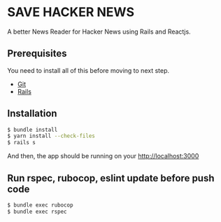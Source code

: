 # SAVE HACKER NEWS

A better News Reader for Hacker News using Rails and Reactjs.

## Prerequisites

You need to install all of this before moving to next step.

* [Git](http://git-scm.com/)
* [Rails](https://gorails.com/setup)

## Installation

```bash
$ bundle install
$ yarn install --check-files
$ rails s
```

And then, the app should be running on your [http://localhost:3000](http://localhost:3000)

## Run rspec, rubocop, eslint update before push code

```bash
$ bundle exec rubocop
$ bundle exec rspec
```
